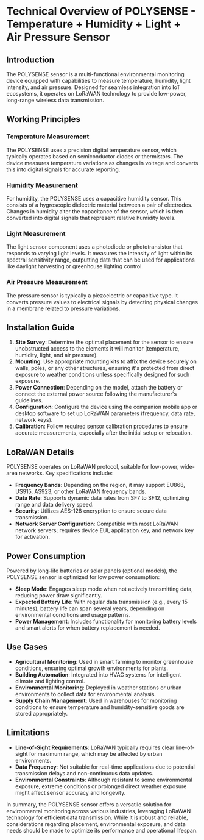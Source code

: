 # Technical Overview of POLYSENSE - Temperature + Humidity + Light + Air Pressure Sensor

## Introduction
The POLYSENSE sensor is a multi-functional environmental monitoring device equipped with capabilities to measure temperature, humidity, light intensity, and air pressure. Designed for seamless integration into IoT ecosystems, it operates on LoRaWAN technology to provide low-power, long-range wireless data transmission.

## Working Principles

### Temperature Measurement
The POLYSENSE uses a precision digital temperature sensor, which typically operates based on semiconductor diodes or thermistors. The device measures temperature variations as changes in voltage and converts this into digital signals for accurate reporting.

### Humidity Measurement
For humidity, the POLYSENSE uses a capacitive humidity sensor. This consists of a hygroscopic dielectric material between a pair of electrodes. Changes in humidity alter the capacitance of the sensor, which is then converted into digital signals that represent relative humidity levels.

### Light Measurement
The light sensor component uses a photodiode or phototransistor that responds to varying light levels. It measures the intensity of light within its spectral sensitivity range, outputting data that can be used for applications like daylight harvesting or greenhouse lighting control.

### Air Pressure Measurement
The pressure sensor is typically a piezoelectric or capacitive type. It converts pressure values to electrical signals by detecting physical changes in a membrane related to pressure variations.

## Installation Guide
1. **Site Survey**: Determine the optimal placement for the sensor to ensure unobstructed access to the elements it will monitor (temperature, humidity, light, and air pressure).
2. **Mounting**: Use appropriate mounting kits to affix the device securely on walls, poles, or any other structures, ensuring it's protected from direct exposure to weather conditions unless specifically designed for such exposure.
3. **Power Connection**: Depending on the model, attach the battery or connect the external power source following the manufacturer's guidelines.
4. **Configuration**: Configure the device using the companion mobile app or desktop software to set up LoRaWAN parameters (frequency, data rate, network keys).
5. **Calibration**: Follow required sensor calibration procedures to ensure accurate measurements, especially after the initial setup or relocation.

## LoRaWAN Details
POLYSENSE operates on LoRaWAN protocol, suitable for low-power, wide-area networks. Key specifications include:
- **Frequency Bands**: Depending on the region, it may support EU868, US915, AS923, or other LoRaWAN frequency bands.
- **Data Rate**: Supports dynamic data rates from SF7 to SF12, optimizing range and data delivery speed.
- **Security**: Utilizes AES-128 encryption to ensure secure data transmission.
- **Network Server Configuration**: Compatible with most LoRaWAN network servers; requires device EUI, application key, and network key for activation.

## Power Consumption
Powered by long-life batteries or solar panels (optional models), the POLYSENSE sensor is optimized for low power consumption:
- **Sleep Mode**: Engages sleep mode when not actively transmitting data, reducing power draw significantly.
- **Expected Battery Life**: With regular data transmission (e.g., every 15 minutes), battery life can span several years, depending on environmental conditions and usage patterns.
- **Power Management**: Includes functionality for monitoring battery levels and smart alerts for when battery replacement is needed.

## Use Cases
- **Agricultural Monitoring**: Used in smart farming to monitor greenhouse conditions, ensuring optimal growth environments for plants.
- **Building Automation**: Integrated into HVAC systems for intelligent climate and lighting control.
- **Environmental Monitoring**: Deployed in weather stations or urban environments to collect data for environmental analysis.
- **Supply Chain Management**: Used in warehouses for monitoring conditions to ensure temperature and humidity-sensitive goods are stored appropriately.

## Limitations
- **Line-of-Sight Requirements**: LoRaWAN typically requires clear line-of-sight for maximum range, which may be affected by urban environments.
- **Data Frequency**: Not suitable for real-time applications due to potential transmission delays and non-continuous data updates.
- **Environmental Constraints**: Although resistant to some environmental exposure, extreme conditions or prolonged direct weather exposure might affect sensor accuracy and longevity.

In summary, the POLYSENSE sensor offers a versatile solution for environmental monitoring across various industries, leveraging LoRaWAN technology for efficient data transmission. While it is robust and reliable, considerations regarding placement, environmental exposure, and data needs should be made to optimize its performance and operational lifespan.